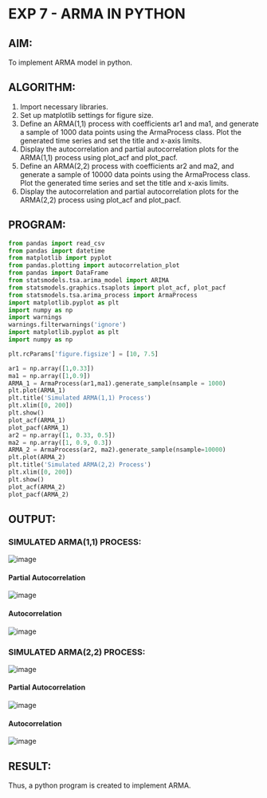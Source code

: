 # EXP 7 - ARMA IN PYTHON

## AIM:
To implement ARMA model in python.

## ALGORITHM:

1. Import necessary libraries.
2. Set up matplotlib settings for figure size.
3. Define an ARMA(1,1) process with coefficients ar1 and ma1, and generate a sample of 1000 data points using the ArmaProcess class. Plot the generated time series and set the title and x-axis limits.
4. Display the autocorrelation and partial autocorrelation plots for the ARMA(1,1) process using plot_acf and plot_pacf.
5. Define an ARMA(2,2) process with coefficients ar2 and ma2, and generate a sample of 10000 data points using the ArmaProcess class. Plot the generated time series and set the title and x-axis limits.
6. Display the autocorrelation and partial autocorrelation plots for the ARMA(2,2) process using plot_acf and plot_pacf.


## PROGRAM:
```python
from pandas import read_csv
from pandas import datetime
from matplotlib import pyplot
from pandas.plotting import autocorrelation_plot
from pandas import DataFrame
from statsmodels.tsa.arima_model import ARIMA
from statsmodels.graphics.tsaplots import plot_acf, plot_pacf
from statsmodels.tsa.arima_process import ArmaProcess
import matplotlib.pyplot as plt
import numpy as np
import warnings
warnings.filterwarnings('ignore')
import matplotlib.pyplot as plt
import numpy as np

plt.rcParams['figure.figsize'] = [10, 7.5]

ar1 = np.array([1,0.33])
ma1 = np.array([1,0.9])
ARMA_1 = ArmaProcess(ar1,ma1).generate_sample(nsample = 1000)
plt.plot(ARMA_1)
plt.title('Simulated ARMA(1,1) Process')
plt.xlim([0, 200])
plt.show()
plot_acf(ARMA_1)
plot_pacf(ARMA_1)
ar2 = np.array([1, 0.33, 0.5])
ma2 = np.array([1, 0.9, 0.3])
ARMA_2 = ArmaProcess(ar2, ma2).generate_sample(nsample=10000)
plt.plot(ARMA_2)
plt.title('Simulated ARMA(2,2) Process')
plt.xlim([0, 200])
plt.show()
plot_acf(ARMA_2)
plot_pacf(ARMA_2)
```
## OUTPUT:

### SIMULATED ARMA(1,1) PROCESS:
![image](https://github.com/Aashima02/ARIMA-in-Python/assets/93427086/611d4a31-4430-4140-a28d-285324b94a0b)

#### Partial Autocorrelation
![image](https://github.com/Aashima02/ARIMA-in-Python/assets/93427086/f626ba2a-2ca8-4256-8113-b047b68c81e9)


#### Autocorrelation
![image](https://github.com/Aashima02/ARIMA-in-Python/assets/93427086/83024171-aec3-4f93-8ae0-212fa051d1b0)

### SIMULATED ARMA(2,2) PROCESS:
![image](https://github.com/Aashima02/ARIMA-in-Python/assets/93427086/3b73df8e-b70f-4e86-b105-299ac438ca88)

#### Partial Autocorrelation
![image](https://github.com/Aashima02/ARIMA-in-Python/assets/93427086/e9fb3ee5-4ee7-43fa-8246-4a842e4ec2c6)

#### Autocorrelation
![image](https://github.com/Aashima02/ARIMA-in-Python/assets/93427086/2e2f51e6-450a-456a-88ac-7bff4f1dd08c)


## RESULT:
Thus, a python program is created to implement ARMA.
